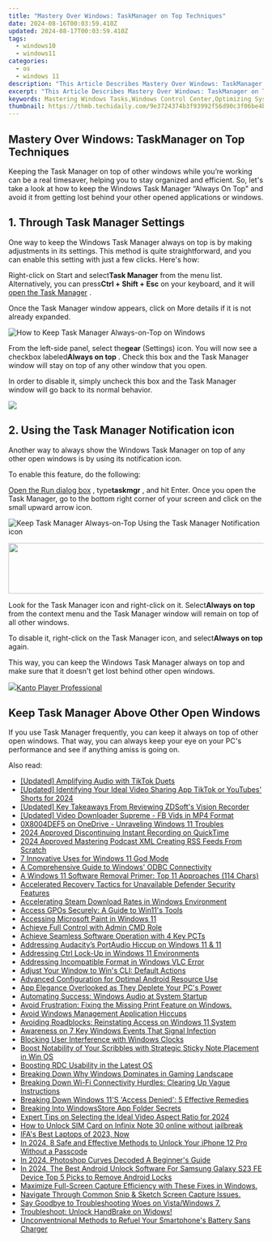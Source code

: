 ```yaml
---
title: "Mastery Over Windows: TaskManager on Top Techniques"
date: 2024-08-16T00:03:59.410Z
updated: 2024-08-17T00:03:59.410Z
tags:
  - windows10
  - windows11
categories:
  - os
  - windows 11
description: "This Article Describes Mastery Over Windows: TaskManager on Top Techniques"
excerpt: "This Article Describes Mastery Over Windows: TaskManager on Top Techniques"
keywords: Mastering Windows Tasks,Windows Control Center,Optimizing System Performance,Task Manager Basics,Manage Windows Processes,Enhancing OS Efficiency,Priority Settings Guide
thumbnail: https://thmb.techidaily.com/9e3724374b3f93992f56d90c3f06be4bddda301db6e3204484fdd608537b1478.png
---
```


## Mastery Over Windows: TaskManager on Top Techniques

 Keeping the Task Manager on top of other windows while you’re working can be a real timesaver, helping you to stay organized and efficient. So, let's take a look at how to keep the Windows Task Manager “Always On Top" and avoid it from getting lost behind your other opened applications or windows.

## 1\. Through Task Manager Settings

 One way to keep the Windows Task Manager always on top is by making adjustments in its settings. This method is quite straightforward, and you can enable this setting with just a few clicks. Here's how:

 Right-click on Start and select**Task Manager** from the menu list. Alternatively, you can press**Ctrl + Shift + Esc** on your keyboard, and it will [open the Task Manager](https://www.makeuseof.com/ways-to-open-task-manager-windows-10/) .

 Once the Task Manager window appears, click on More details if it is not already expanded.

![How to Keep Task Manager Always-on-Top on Windows](https://static1.makeuseofimages.com/wordpress/wp-content/uploads/2023/03/how-to-keep-task-manager-always-on-top-on-windows.jpg)

 From the left-side panel, select the**gear** (Settings) icon. You will now see a checkbox labeled**Always on top** . Check this box and the Task Manager window will stay on top of any other window that you open.

 In order to disable it, simply uncheck this box and the Task Manager window will go back to its normal behavior.

<!-- affiliate ads begin -->
<a href="https://shop.systoolsgroup.com/affiliate.php?ACCOUNT=SYSTOOBY&AFFILIATE=108875&PATH=https%3A%2F%2Fwww.systoolsgroup.com%3FAFFILIATE%3D108875%26RESOURCE%3DSysTools%2BSQL%2BRecovery"><img src="https://www.systoolsgroup.com/box/sql-recovery.png" border="0"></a>
<!-- affiliate ads end -->
## 2\. Using the Task Manager Notification icon

 Another way to always show the Windows Task Manager on top of any other open windows is by using its notification icon.

To enable this feature, do the following:

[Open the Run dialog box](https://www.makeuseof.com/windows-open-run-command-dialog-box/) , type**taskmgr** , and hit Enter. Once you open the Task Manager, go to the bottom right corner of your screen and click on the small upward arrow icon.

![Keep Task Manager Always-on-Top Using the Task Manager Notification icon](https://static1.makeuseofimages.com/wordpress/wp-content/uploads/2023/03/keep-task-manager-always-on-top-using-the-task-manager-notification-icon.jpg)
<!-- affiliate ads begin -->
<a href="https://imp.i110150.net/c/5597632/924299/11305" target="_top" id="924299"><img src="//a.impactradius-go.com/display-ad/11305-924299" border="0" alt="" width="520" height="100"/></a>
<!-- affiliate ads end -->

 Look for the Task Manager icon and right-click on it. Select**Always on top** from the context menu and the Task Manager window will remain on top of all other windows.

 To disable it, right-click on the Task Manager icon, and select**Always on top** again.

 This way, you can keep the Windows Task Manager always on top and make sure that it doesn't get lost behind other open windows.

<!-- affiliate ads begin -->
<a href="https://secure.2checkout.com/order/checkout.php?PRODS=4742929&QTY=1&AFFILIATE=108875&CART=1"><img src="https://secure.avangate.com/images/merchant/e09fdffe648a30658a9657bbed7b2388/products/boxshot(2).png" border="0">Kanto Player Professional</a>
<!-- affiliate ads end -->
## Keep Task Manager Above Other Open Windows

 If you use Task Manager frequently, you can keep it always on top of other open windows. That way, you can always keep your eye on your PC's performance and see if anything amiss is going on.


<ins class="adsbygoogle"
     style="display:block"
     data-ad-format="autorelaxed"
     data-ad-client="ca-pub-7571918770474297"
     data-ad-slot="1223367746"></ins>



<ins class="adsbygoogle"
     style="display:block"
     data-ad-client="ca-pub-7571918770474297"
     data-ad-slot="8358498916"
     data-ad-format="auto"
     data-full-width-responsive="true"></ins>





<span class="atpl-alsoreadstyle">Also read:</span>
<div><ul>
<li><a href="https://tiktok-video-recordings.techidaily.com/updated-amplifying-audio-with-tiktok-duets/"><u>[Updated] Amplifying Audio with TikTok Duets</u></a></li>
<li><a href="https://youtube-webster.techidaily.com/ed-identifying-your-ideal-video-sharing-app-tiktok-or-youtubes-shorts-for-2024/"><u>[Updated] Identifying Your Ideal Video Sharing App  TikTok or YouTubes' Shorts for 2024</u></a></li>
<li><a href="https://screen-mirroring-recording.techidaily.com/updated-key-takeaways-from-reviewing-zdsofts-vision-recorder/"><u>[Updated] Key Takeaways From Reviewing ZDSoft's Vision Recorder</u></a></li>
<li><a href="https://facebook-videos.techidaily.com/updated-video-downloader-supreme-fb-vids-in-mp4-format/"><u>[Updated] Video Downloader Supreme - FB Vids in MP4 Format</u></a></li>
<li><a href="https://win11.techidaily.com/0x8004def5-on-onedrive-unraveling-windows-11-troubles/"><u>0X8004DEF5 on OneDrive - Unraveling Windows 11 Troubles</u></a></li>
<li><a href="https://screen-activity-recording.techidaily.com/2024-approved-discontinuing-instant-recording-on-quicktime/"><u>2024 Approved  Discontinuing Instant Recording on QuickTime</u></a></li>
<li><a href="https://extra-support.techidaily.com/2024-approved-mastering-podcast-xml-creating-rss-feeds-from-scratch/"><u>2024 Approved  Mastering Podcast XML  Creating RSS Feeds From Scratch</u></a></li>
<li><a href="https://win11.techidaily.com/7-innovative-uses-for-windows-11-god-mode/"><u>7 Innovative Uses for Windows 11 God Mode</u></a></li>
<li><a href="https://win11.techidaily.com/a-comprehensive-guide-to-windows-odbc-connectivity/"><u>A Comprehensive Guide to Windows' ODBC Connectivity</u></a></li>
<li><a href="https://win11.techidaily.com/a-windows-11-software-removal-primer-top-11-approaches-114-chars/"><u>A Windows 11 Software Removal Primer: Top 11 Approaches (114 Chars)</u></a></li>
<li><a href="https://win11.techidaily.com/accelerated-recovery-tactics-for-unavailable-defender-security-features/"><u>Accelerated Recovery Tactics for Unavailable Defender Security Features</u></a></li>
<li><a href="https://win11.techidaily.com/accelerating-steam-download-rates-in-windows-environment/"><u>Accelerating Steam Download Rates in Windows Environment</u></a></li>
<li><a href="https://win11.techidaily.com/access-gpos-securely-a-guide-to-win11s-tools/"><u>Access GPOs Securely: A Guide to Win11's Tools</u></a></li>
<li><a href="https://win11.techidaily.com/accessing-microsoft-paint-in-windows-11/"><u>Accessing Microsoft Paint in Windows 11</u></a></li>
<li><a href="https://win11.techidaily.com/achieve-full-control-with-admin-cmd-role/"><u>Achieve Full Control with Admin CMD Role</u></a></li>
<li><a href="https://win11.techidaily.com/achieve-seamless-software-operation-with-4-key-pcts/"><u>Achieve Seamless Software Operation with 4 Key PCTs</u></a></li>
<li><a href="https://win11.techidaily.com/addressing-audacitys-portaudio-hiccup-on-windows-11-and-11/"><u>Addressing Audacity’s PortAudio Hiccup on Windows 11 & 11</u></a></li>
<li><a href="https://win11.techidaily.com/addressing-ctrl-lock-up-in-windows-11-environments/"><u>Addressing Ctrl Lock-Up in Windows 11 Environments</u></a></li>
<li><a href="https://win11.techidaily.com/addressing-incompatible-format-in-windows-vlc-error/"><u>Addressing Incompatible Format in Windows VLC Error</u></a></li>
<li><a href="https://win11.techidaily.com/adjust-your-window-to-wins-cli-default-actions/"><u>Adjust Your Window to Win's CLI: Default Actions</u></a></li>
<li><a href="https://win11.techidaily.com/advanced-configuration-for-optimal-android-resource-use/"><u>Advanced Configuration for Optimal Android Resource Use</u></a></li>
<li><a href="https://win11.techidaily.com/app-elegance-overlooked-as-they-deplete-your-pcs-power/"><u>App Elegance Overlooked as They Deplete Your PC's Power</u></a></li>
<li><a href="https://win11.techidaily.com/automating-success-windows-audio-at-system-startup/"><u>Automating Success: Windows Audio at System Startup</u></a></li>
<li><a href="https://win11.techidaily.com/avoid-frustration-fixing-the-missing-print-feature-on-windows/"><u>Avoid Frustration: Fixing the Missing Print Feature on Windows.</u></a></li>
<li><a href="https://win11.techidaily.com/avoid-windows-management-application-hiccups/"><u>Avoid Windows Management Application Hiccups</u></a></li>
<li><a href="https://win11.techidaily.com/avoiding-roadblocks-reinstating-access-on-windows-11-system/"><u>Avoiding Roadblocks: Reinstating Access on Windows 11 System</u></a></li>
<li><a href="https://win11.techidaily.com/awareness-on-7-key-windows-events-that-signal-infection/"><u>Awareness on 7 Key Windows Events That Signal Infection</u></a></li>
<li><a href="https://win11.techidaily.com/blocking-user-interference-with-windows-clocks/"><u>Blocking User Interference with Windows Clocks</u></a></li>
<li><a href="https://win11.techidaily.com/boost-notability-of-your-scribbles-with-strategic-sticky-note-placement-in-win-os/"><u>Boost Notability of Your Scribbles with Strategic Sticky Note Placement in Win OS</u></a></li>
<li><a href="https://win11.techidaily.com/boosting-rdc-usability-in-the-latest-os/"><u>Boosting RDC Usability in the Latest OS</u></a></li>
<li><a href="https://win11.techidaily.com/breaking-down-why-windows-dominates-in-gaming-landscape/"><u>Breaking Down Why Windows Dominates in Gaming Landscape</u></a></li>
<li><a href="https://win11.techidaily.com/breaking-down-wi-fi-connectivity-hurdles-clearing-up-vague-instructions/"><u>Breaking Down Wi-Fi Connectivity Hurdles: Clearing Up Vague Instructions</u></a></li>
<li><a href="https://win11.techidaily.com/breaking-down-windows-11s-access-denied-5-effective-remedies/"><u>Breaking Down Windows 11'S 'Access Denied': 5 Effective Remedies</u></a></li>
<li><a href="https://win11.techidaily.com/breaking-into-windowsstore-app-folder-secrets/"><u>Breaking Into WindowsStore App Folder Secrets</u></a></li>
<li><a href="https://some-techniques.techidaily.com/expert-tips-on-selecting-the-ideal-video-aspect-ratio-for-2024/"><u>Expert Tips on Selecting the Ideal Video Aspect Ratio for 2024</u></a></li>
<li><a href="https://sim-unlock.techidaily.com/how-to-unlock-sim-card-on-infinix-note-30-online-without-jailbreak-by-drfone-android/"><u>How to Unlock SIM Card on Infinix Note 30 online without jailbreak</u></a></li>
<li><a href="https://win11.techidaily.com/1719369512280-ifas-best-laptops-of-2023-now/"><u>IFA's Best Laptops of 2023, Now</u></a></li>
<li><a href="https://ios-unlock.techidaily.com/in-2024-8-safe-and-effective-methods-to-unlock-your-iphone-12-pro-without-a-passcode-by-drfone-ios/"><u>In 2024, 8 Safe and Effective Methods to Unlock Your iPhone 12 Pro Without a Passcode</u></a></li>
<li><a href="https://extra-guidance.techidaily.com/in-2024-photoshop-curves-decoded-a-beginners-guide/"><u>In 2024, Photoshop Curves Decoded  A Beginner's Guide</u></a></li>
<li><a href="https://sim-unlock.techidaily.com/in-2024-the-best-android-unlock-software-for-samsung-galaxy-s23-fe-device-top-5-picks-to-remove-android-locks-by-drfone-android/"><u>In 2024, The Best Android Unlock Software For Samsung Galaxy S23 FE Device Top 5 Picks to Remove Android Locks</u></a></li>
<li><a href="https://win11.techidaily.com/1719313398544-maximize-full-screen-capture-efficiency-with-these-fixes-in-windows/"><u>Maximize Full-Screen Capture Efficiency with These Fixes in Windows.</u></a></li>
<li><a href="https://win11.techidaily.com/1719346431441-navigate-through-common-snip-and-sketch-screen-capture-issues/"><u>Navigate Through Common Snip & Sketch Screen Capture Issues.</u></a></li>
<li><a href="https://win11.techidaily.com/1719285802254-say-goodbye-to-troubleshooting-woes-on-vistawindows-7/"><u>Say Goodbye to Troubleshooting Woes on Vista/Windows 7.</u></a></li>
<li><a href="https://win11.techidaily.com/1719349600813-troubleshoot-unlock-handbrake-on-widows/"><u>Troubleshoot: Unlock HandBrake on Widows!</u></a></li>
<li><a href="https://tech-recovery.techidaily.com/unconventnional-methods-to-refuel-your-smartphones-battery-sans-charger/"><u>Unconventnional Methods to Refuel Your Smartphone's Battery Sans Charger</u></a></li>
</ul></div>
